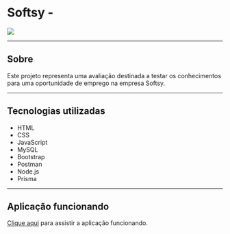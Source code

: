 # Softsy - 

![](https://prnt.sc/KQAxl7CjavdC)

---

## Sobre

Este projeto representa uma avaliação destinada a testar os conhecimentos para uma oportunidade de emprego na empresa Softsy.

---

## Tecnologias utilizadas

- HTML
- CSS
- JavaScript
- MySQL
- Bootstrap
- Postman
- Node.js
- Prisma

---



## Aplicação funcionando

[Clique aqui](https://www.youtube.com/watch?v=H5uHoA6IYGU) para assistir a aplicação funcionando.

